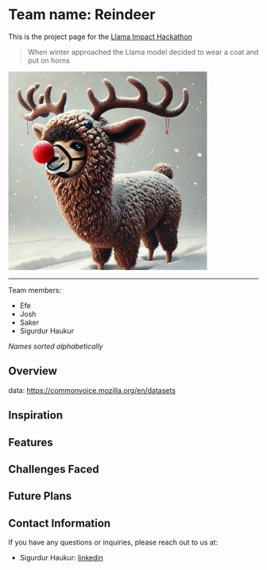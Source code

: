 # Team name: Reindeer

This is the project page for the [Llama Impact Hackathon](https://lablab.ai/event/llama-impact-hackathon/)

> When winter approached the Llama model decided to wear a coat and put on horns

<img src="./media/reindeer.jpeg" style="width: 400px;">


---

Team members: 

- Efe
- Josh
- Saker
- Sigurdur Haukur

*Names sorted alphabetically*

## Overview

data: https://commonvoice.mozilla.org/en/datasets

## Inspiration

## Features

## Challenges Faced

## Future Plans

## Contact Information

If you have any questions or inquiries, please reach out to us at:

- Sigurdur Haukur: [linkedin](https://www.linkedin.com/in/sigurdur-haukur-birgisson)
